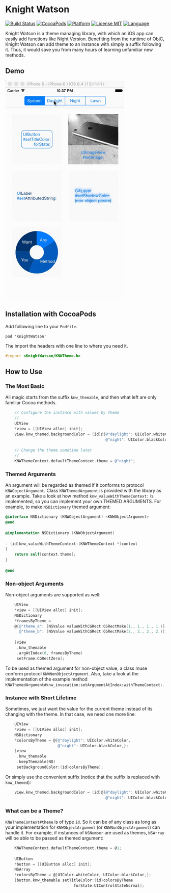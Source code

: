 # Knight Watson

[![Build Status](https://img.shields.io/travis/coppercash/KnightWatson/master.svg)](https://travis-ci.org/coppercash/KnightWatson)
[![CocoaPods](https://img.shields.io/cocoapods/v/KnightWatson.svg)](https://cocoapods.org/pods/KnightWatson)
[![Platform](https://img.shields.io/cocoapods/p/KnightWatson.svg)](http://cocoadocs.org/docsets/KnightWatson)
[![License MIT](https://img.shields.io/cocoapods/l/KnightWatson.svg)](https://raw.githubusercontent.com/coppercash/KnightWatson/master/LICENSE)
[ ![Language](https://img.shields.io/badge/language-%20ObjC%20-green.svg)](#)

Knight Watson is a theme managing library, with which an iOS app can easily add functions like Night Version.
Benefiting from the runtime of ObjC, Knight Watson can add theme to an instance with simply a suffix following it. Thus, it would save you from many hours of learning unfamiliar new methods.

## Demo

![Demo](https://raw.githubusercontent.com/coppercash/images/master/KnightWatson/demo.gif)

## Installation with CocoaPods

Add following line to your `Podfile`.

```shell
pod 'KnightWatson'
```

The import the headers with one line to where you need it.

```objectivec
#import <KnightWatson/KNWTheme.h>
```

## How to Use

### The Most Basic

All magic starts from the suffix `knw_themable`, and then what left are only familiar Cocoa methods.

```objectivec
    // Configure the instance with values by theme
    //
    UIView
    *view = [[UIView alloc] init];
    view.knw_themed.backgroundColor = (id)@{@"daylight": UIColor.whiteColor,
                                            @"night": UIColor.blackColor,};

    // Change the theme sometime later
    //
    KNWThemeContext.defaultThemeContext.theme = @"night";
```

### Themed Arguments

An argument will be regarded as themed if it conforms to protocol `KNWObjectArgument`. Class `KNWThemedArgument` is provided with the library as an example. Take a look at how method `knw_valueWithThemeContext:` is implemented, so you can implement your own THEMED ARGUMENTS. For example, to make `NSDictionary` themed argument:

```objectivec
@interface NSDictionary (KNWObjectArgument) <KNWObjectArgument>
@end

@implementation NSDictionary (KNWObjectArgument)

- (id)knw_valueWithThemeContext:(KNWThemeContext *)context
{
    return self[context.theme];
}

@end
```

### Non-object Arguments

Non-object arguments are supported as well:

```objectivec
    UIView
    *view = [[UIView alloc] init];
    NSDictionary
    *framesByTheme =
    @{@"theme_a": [NSValue valueWithCGRect:CGRectMake(1., 1., 1., 1.)],
      @"theme_b": [NSValue valueWithCGRect:CGRectMake(2., 2., 2., 2.)],};
      
    [view
     .knw_themable
     .argAtIndex(0, framesByTheme)
     setFrame:CGRectZero];
```

To be used as themed argument for non-object value, a class muse conform protocol `KNWNonObjectArgument`. Also, take a look at the implementation of the example method `KNWThemedArgument#knw_invocation:setArgumentAtIndex:withThemeContext:`.

### Instance with Short Lifetime

Sometimes, we just want the value for the current theme instead of its changing with the theme. In that case, we need one more line:

```objectivec
    UIView
    *view = [[UIView alloc] init];
    NSDictionary
    *colorsByTheme = @{@"daylight": UIColor.whiteColor,
                       @"night": UIColor.blackColor,};
    [view
     .knw_themable
     .keepThemable(NO)
     setBackgroundColor:(id)colorsByTheme];
```

Or simply use the convenient suffix (notice that the suffix is replaced with `knw_themed`):

```objectivec
    view.knw_themed.backgroundColor = (id)@{@"daylight": UIColor.whiteColor,
                                            @"night": UIColor.blackColor,};
```

### What can be a Theme?

`KNWThemeContext#theme` is of type `id`. So it can be of any class as long as your implementation for `KNWObjectArgument` (or `KNWNonObjectArgument`) can handle it. 
For example, if instances of `NSNumber` are used as themes, `NSArray` will be able to be passed as themed argument:

```objectivec
    KNWThemeContext.defaultThemeContext.theme = @1;
    
    UIButton
    *button = [[UIButton alloc] init];
    NSArray
    *colorsByTheme = @[UIColor.whiteColor, UIColor.blackColor,];
    [button.knw_themable setTitleColor:(id)colorsByTheme
                              forState:UIControlStateNormal];
```